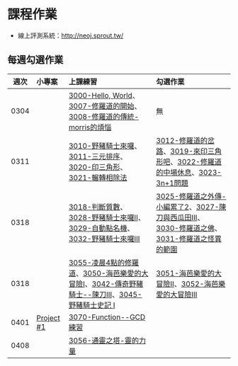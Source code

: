 # 課程作業

* 線上評測系統：http://neoj.sprout.tw/

## 每週勾選作業


| 週次   | 小專案   | 上課練習                                        | 勾選作業                                     |
| :----: | :------- | :---------                                      | :---------                                   |
|  0304  |          | [3000-Hello, World](http://neoj.sprout.tw/problem/3000/)、[3007-修羅道的開始](http://neoj.sprout.tw/problem/3007/)、[3008-修羅道的傳統-morris的煩惱](http://neoj.sprout.tw/problem/3008/)| 無|
|  0311  |          | [3010-野豬騎士來囉](http://neoj.sprout.tw/problem/3010/)、[3011-三元排序](http://neoj.sprout.tw/problem/3011/)、[3020-印三角形](https://neoj.sprout.tw/problem/3020/)、[3021-輾轉相除法](https://neoj.sprout.tw/problem/3021/)| [3012-修羅道的岔路](http://neoj.sprout.tw/problem/3012/)、[3019-來印三角形吧](http://neoj.sprout.tw/problem/3019/)、[3022-修羅道的中場休息](http://neoj.sprout.tw/problem/3022/)、[3023-3n+1問題](http://neoj.sprout.tw/problem/3023/)|
|  0318  |          | [3018-判斷質數](https://neoj.sprout.tw/problem/3018/)、[3028-野豬騎士來囉II](https://neoj.sprout.tw/problem/3028/)、[3029-自動點名機](https://neoj.sprout.tw/problem/3029/)、[3032-野豬騎士來囉III](https://neoj.sprout.tw/problem/3032/)| [3025-修羅道之外傳-小編累了2](https://neoj.sprout.tw/problem/3025/)、[3027-陳刀與西瓜田III](https://neoj.sprout.tw/problem/3027/)、[3030-修羅道之佛](https://neoj.sprout.tw/problem/3030/)、[3031-修羅道之怪異的範圍](https://neoj.sprout.tw/problem/3031/)|
|  0318  |          | [3055-凌晨4點的修羅道](https://neoj.sprout.tw/problem/3055/)、[3050-海芭樂愛的大冒險I](https://neoj.sprout.tw/problem/3050/)、[3042-傳奇野豬騎士--陳刀III](https://neoj.sprout.tw/problem/3042/)、[3045-野豬騎士史記 I](https://neoj.sprout.tw/problem/3045/)| [3051-海芭樂愛的大冒險II](https://neoj.sprout.tw/problem/3051/)、[3052-海芭樂愛的大冒險III](https://neoj.sprout.tw/problem/3052/)|
|  0401  |  [Project #1](https://drive.google.com/open?id=1T8dzAdWnFcg72PUp-XNAuRmcDWgv7gJS)   | [3070-Function--GCD練習](https://neoj.sprout.tw/problem/3070/)|
|  0408  | | [3056-通靈之塔-靈的力量](https://neoj.sprout.tw/problem/3056/) |
